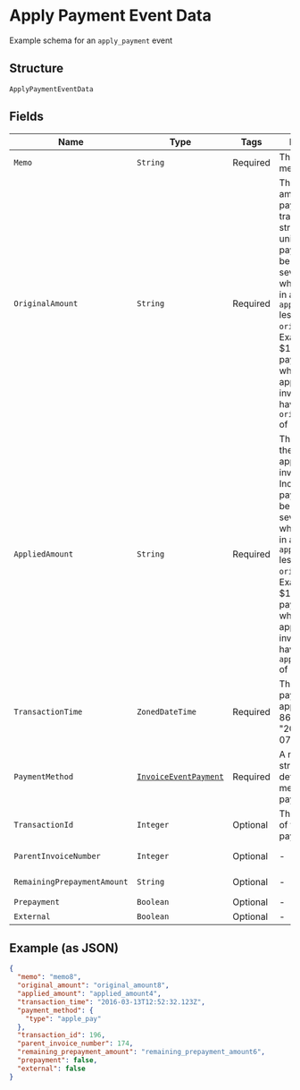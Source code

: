 
# Apply Payment Event Data

Example schema for an `apply_payment` event

## Structure

`ApplyPaymentEventData`

## Fields

| Name | Type | Tags | Description | Getter | Setter |
|  --- | --- | --- | --- | --- | --- |
| `Memo` | `String` | Required | The payment memo | String getMemo() | setMemo(String memo) |
| `OriginalAmount` | `String` | Required | The full, original amount of the payment transaction as a string in full units. Incoming payments can be split amongst several invoices, which will result in a `applied_amount` less than the `original_amount`. Example: A $100.99 payment, of which $40.11 is applied to this invoice, will have an `original_amount` of `"100.99"`. | String getOriginalAmount() | setOriginalAmount(String originalAmount) |
| `AppliedAmount` | `String` | Required | The amount of the payment applied to this invoice. Incoming payments can be split amongst several invoices, which will result in a `applied_amount` less than the `original_amount`. Example: A $100.99 payment, of which $40.11 is applied to this invoice, will have an `applied_amount` of `"40.11"`. | String getAppliedAmount() | setAppliedAmount(String appliedAmount) |
| `TransactionTime` | `ZonedDateTime` | Required | The time the payment was applied, in ISO 8601 format, i.e. "2019-06-07T17:20:06Z" | ZonedDateTime getTransactionTime() | setTransactionTime(ZonedDateTime transactionTime) |
| `PaymentMethod` | [`InvoiceEventPayment`](../../doc/models/containers/invoice-event-payment.md) | Required | A nested data structure detailing the method of payment | InvoiceEventPayment getPaymentMethod() | setPaymentMethod(InvoiceEventPayment paymentMethod) |
| `TransactionId` | `Integer` | Optional | The Chargify id of the original payment | Integer getTransactionId() | setTransactionId(Integer transactionId) |
| `ParentInvoiceNumber` | `Integer` | Optional | - | Integer getParentInvoiceNumber() | setParentInvoiceNumber(Integer parentInvoiceNumber) |
| `RemainingPrepaymentAmount` | `String` | Optional | - | String getRemainingPrepaymentAmount() | setRemainingPrepaymentAmount(String remainingPrepaymentAmount) |
| `Prepayment` | `Boolean` | Optional | - | Boolean getPrepayment() | setPrepayment(Boolean prepayment) |
| `External` | `Boolean` | Optional | - | Boolean getExternal() | setExternal(Boolean external) |

## Example (as JSON)

```json
{
  "memo": "memo8",
  "original_amount": "original_amount8",
  "applied_amount": "applied_amount4",
  "transaction_time": "2016-03-13T12:52:32.123Z",
  "payment_method": {
    "type": "apple_pay"
  },
  "transaction_id": 196,
  "parent_invoice_number": 174,
  "remaining_prepayment_amount": "remaining_prepayment_amount6",
  "prepayment": false,
  "external": false
}
```

